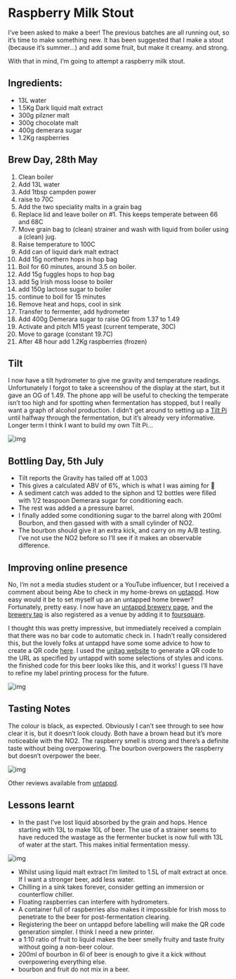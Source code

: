 # Raspberry Milk Stout

I’ve been asked to make a beer! The previous batches are all running out, so it’s time to make something new. It has been suggested that I make a stout (because it’s summer…) and add some fruit, but make it creamy. and strong.

With that in mind, I’m going to attempt a raspberry milk stout.

## Ingredients:

- 13L water
- 1.5Kg Dark liquid malt extract
- 300g pilzner malt
- 300g chocolate malt
- 400g demerara sugar
- 1.2Kg raspberries

## Brew Day, 28th May

1. Clean boiler
2. Add 13L water
3. Add 1tbsp campden power
4. raise to 70C
5. Add the two speciality malts in a grain bag
6. Replace lid and leave boiler on #1. This keeps temperate between 66 and 68C
7. Move grain bag to (clean) strainer and wash with liquid from boiler using a (clean) jug.
8. Raise temperature to 100C
9. Add can of liquid dark malt extract
10. Add 15g northern hops in hop bag
11. Boil for 60 minutes, around 3.5 on boiler.
12. Add 15g fuggles hops to hop bag
13. add 5g Irish moss loose to boiler
14. add 150g lactose sugar to boiler
15. continue to boil for 15 minutes
16. Remove heat and hops, cool in sink
17. Transfer to fermenter, add hydrometer
18. Add 400g Demerara sugar to raise OG from 1.37 to 1.49
19. Activate and pitch M15 yeast (current temperate, 30C)
20. Move to garage (constant 19.7C)
21. After 48 hour add 1.2Kg raspberries (frozen)

## Tilt

I now have a tilt hydrometer to give me gravity and temperature readings. Unfortunately I forgot to take a screenshou of the display at the start, but it gave an OG of 1.49. The phone app will be useful to checking the temperate isn’t too high and for spotting when fermentation has stopped, but I really want a graph of alcohol production. I didn’t get around to setting up a [Tilt Pi ](https://tilthydrometer.com/products/tilt-pi-v2-buster-feb20-raspberry-pi-sd-card-image-download)until halfway through the fermentation, but it’s already very informative. Longer term I think I want to build my own Tilt Pi…

![img](images/brew5sheet.png)

## Bottling Day, 5th July

- Tilt reports the Gravity has tailed off at 1.003
- This gives a calculated ABV of 6%, which is what I was aiming for 🙂
- A sediment catch was added to the siphon and 12 bottles were filled with 1/2 teaspoon Demerara sugar for conditioning each.
- The rest was added a a pressure barrel.
- I finally added some conditioning sugar to the barrel along with 200ml Bourbon, and then gassed with with a small cylinder of NO2.
- The bourbon should give it an extra kick, and carry on my A/B testing. I’ve not use the NO2 before so I’ll see if it makes an observable difference.

## Improving online presence

No, I’m not a media studies student or a YouTube influencer, but I received a comment about being Abe to check in my home-brews on [uptappd](https://www.untappd.com/). How easy would it be to set myself up an an untapped home brewer? Fortunately, pretty easy. I now have an [untappd brewery page](https://untappd.com/AustinsBarAndBrewery), and the[ brewery tap](https://untappd.com/v/the-drunken-duck/5623428) is also registered as a venue by adding it to [foursquare](https://www.foursquare.com/).

I thought this was pretty impressive, but immediately received a complain that there was no bar code to automatic check in. I hadn’t really considered this, but the lovely folks at untappd have some some advice to how to create a QR code [here](https://help.untappd.com/hc/en-us/articles/360033984852-Generate-a-QR-Code-to-a-Beer-Brewery-Venue-or-Check-In). I used the [unitag website](https://www.unitag.io/qrcode) to generate a QR code to the URL as specified by untappd with some selections of styles and icons. the finished code for this beer looks like this, and it works! I guess I’ll have to refine my label printing process for the future.

![img](images/brew5qr.png)

## Tasting Notes

The colour is black, as expected. Obviously I can’t see through to see how clear it is, but it doesn’t look cloudy. Both have a brown head but it’s more noticeable with the NO2. The raspberry smell is strong and there’s a definite taste without being overpowering. The bourbon overpowers the raspberry but doesn’t overpower the beer.

![img](images/brew5bottle.jpg)

Other reviews available from [untappd](https://untappd.com/b/austin-s-bar-and-brewery-raspberry-tipple/3869789).

## Lessons learnt

- In the past I’ve lost liquid absorbed by the grain and hops. Hence starting with 13L to make 10L of beer. The use of a strainer seems to have reduced the wastage as the fermenter bucket is now full with 13L of water at the start. This makes initial fermentation messy.

![img](images/brew5mess.jpg)

- Whilst using liquid malt extract I’m limited to 1.5L of malt extract at once. If I want a stronger beer, add less water.
- Chilling in a sink takes forever, consider getting an immersion or counterflow chiller.
- Floating raspberries can interfere with hydrometers.
- A container full of raspberries also makes it impossible for Irish moss to penetrate to the beer for post-fermentation clearing.
- Registering the beer on untappd before labelling will make the QR code generation simpler. I think I need a new printer.
- a 1:10 ratio of fruit to liquid makes the beer smelly fruity and taste fruity without going a non-beer colour.
- 200ml of bourbon in 6l of beer is enough to give it a kick without overpowering everything else.
- bourbon and fruit do not mix in a beer.